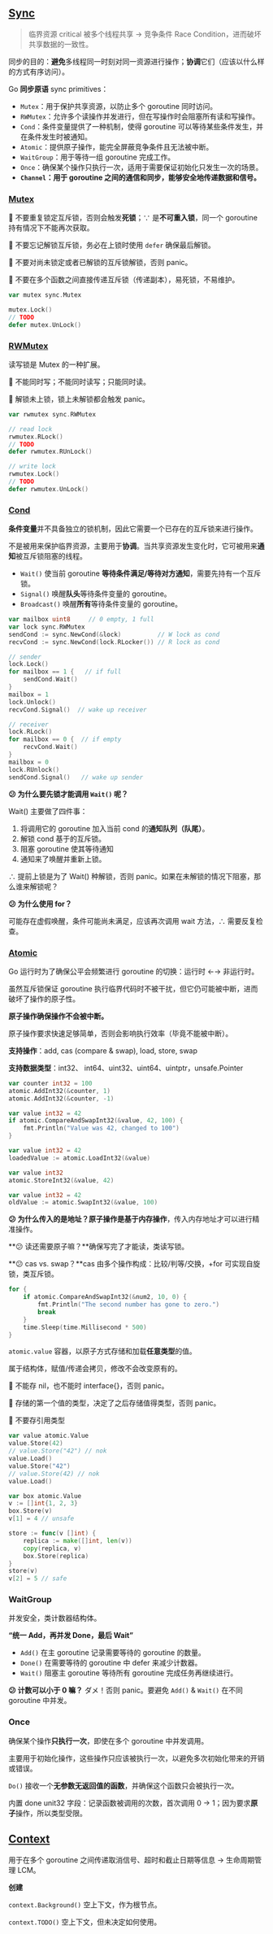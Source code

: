 ## [Sync](https://pkg.go.dev/sync)

> 临界资源 critical 被多个线程共享 → 竞争条件 Race Condition，进而破坏共享数据的一致性。

同步的目的：**避免**多线程同一时刻对同一资源进行操作；**协调**它们（应该以什么样的方式有序访问）。

Go **同步原语** sync primitives：

- `Mutex`：用于保护共享资源，以防止多个 goroutine 同时访问。
- `RWMutex`：允许多个读操作并发进行，但在写操作时会阻塞所有读和写操作。
- `Cond`：条件变量提供了一种机制，使得 goroutine 可以等待某些条件发生，并在条件发生时被通知。
- `Atomic`：提供原子操作，能完全屏蔽竞争条件且无法被中断。
- `WaitGroup`：用于等待一组 goroutine 完成工作。
- `Once`：确保某个操作只执行一次，适用于需要保证初始化只发生一次的场景。
- **`Channel`：用于 goroutine 之间的通信和同步，能够安全地传递数据和信号。**

### [Mutex](https://pkg.go.dev/sync#Mutex)

:construction_worker: 不要重复锁定互斥锁，否则会触发**死锁**；∵ 是**不可重入锁**，同一个 goroutine 持有情况下不能再次获取。

:construction_worker: 不要忘记解锁互斥锁，务必在上锁时使用 `defer` 确保最后解锁。

:construction_worker: 不要对尚未锁定或者已解锁的互斥锁解锁，否则 panic。

:construction_worker: 不要在多个函数之间直接传递互斥锁（传递副本），易死锁，不易维护。

```go
var mutex sync.Mutex

mutex.Lock()
// TODO
defer mutex.UnLock()
```

### [RWMutex](https://pkg.go.dev/sync#RWMutex)

读写锁是 Mutex 的一种扩展。

:construction_worker: 不能同时写；不能同时读写；只能同时读。

:construction_worker: 解锁未上锁，锁上未解锁都会触发 panic。

```go
var rwmutex sync.RWMutex

// read lock
rwmutex.RLock()
// TODO
defer rwmutex.RUnLock()

// write lock
rwmutex.Lock()
// TODO
defer rwmutex.UnLock()
```

### [Cond](https://pkg.go.dev/sync#Cond)

**条件变量**并不具备独立的锁机制，因此它需要一个已存在的互斥锁来进行操作。

不是被用来保护临界资源，主要用于**协调**。当共享资源发生变化时，它可被用来**通知**被互斥锁阻塞的线程。

- `Wait()` 使当前 goroutine **等待条件满足/等待对方通知**，需要先持有一个互斥锁。
- `Signal()` 唤醒**队头**等待条件变量的 goroutine。
- `Broadcast()` 唤醒**所有**等待条件变量的 goroutine。

```go
var mailbox uint8     // 0 empty, 1 full
var lock sync.RWMutex
sendCond := sync.NewCond(&lock)          // W lock as cond
recvCond := sync.NewCond(lock.RLocker()) // R lock as cond 
```

```go
// sender
lock.Lock()
for mailbox == 1 {   // if full
    sendCond.Wait()
}
mailbox = 1
lock.Unlock()
recvCond.Signal()  // wake up receiver
```

```go
// receiver
lock.RLock()
for mailbox == 0 {  // if empty
    recvCond.Wait()
}
mailbox = 0
lock.RUnlock()
sendCond.Signal()   // wake up sender
```

**:confused: 为什么要先锁才能调用 `Wait()` 呢？**

Wait() 主要做了四件事：

1. 将调用它的 goroutine 加入当前 cond 的**通知队列（队尾）**。
2. 解锁 cond 基于的互斥锁。
3. 阻塞 goroutine 使其等待通知
4. 通知来了唤醒并重新上锁。

∴ 提前上锁是为了 Wait() 种解锁，否则 panic。如果在未解锁的情况下阻塞，那么谁来解锁呢？

**:confused: 为什么使用 for？**

可能存在虚假唤醒，条件可能尚未满足，应该再次调用 wait 方法，∴ 需要反复检查。

### [Atomic](https://pkg.go.dev/sync/atomic)

Go 运行时为了确保公平会频繁进行 goroutine 的切换：运行时 ←→ 非运行时。

虽然互斥锁保证 goroutine 执行临界代码时不被干扰，但它仍可能被中断，进而破坏了操作的原子性。

**原子操作确保操作不会被中断。**

原子操作要求快速足够简单，否则会影响执行效率（毕竟不能被中断）。

**支持操作**：add, cas (compare & swap), load, store, swap

**支持数据类型**：int32、 int64、uint32、uint64、uintptr，unsafe.Pointer

```go
var counter int32 = 100
atomic.AddInt32(&counter, 1)
atomic.AddInt32(&counter, -1)

var value int32 = 42
if atomic.CompareAndSwapInt32(&value, 42, 100) {
    fmt.Println("Value was 42, changed to 100")
}

var value int32 = 42
loadedValue := atomic.LoadInt32(&value)

var value int32
atomic.StoreInt32(&value, 42)

var value int32 = 42
oldValue := atomic.SwapInt32(&value, 100)
```

**:confused: 为什么传入的是地址？**原子操作是**基于内存操作**，传入内存地址才可以进行精准操作。

**:confused: 读还需要原子嘛？**确保写完了才能读，类读写锁。

**:confused: cas vs. swap？**cas 由多个操作构成：比较/判等/交换，+for 可实现自旋锁，类互斥锁。

```go
for {
    if atomic.CompareAndSwapInt32(&num2, 10, 0) {
        fmt.Println("The second number has gone to zero.")
        break
    }
    time.Sleep(time.Millisecond * 500)
}
```

`atomic.value` 容器，以原子方式存储和加载**任意类型**的值。

属于结构体，赋值/传递会拷贝，修改不会改变原有的。

:construction_worker: ​不能存 nil，也不能时 interface{}，否则 panic。

:construction_worker: 存储的第一个值的类型，决定了之后存储值得类型，否则 panic。​

:construction_worker: 不要存引用类型​

```go
var value atomic.Value
value.Store(42)
// value.Store("42") // nok
value.Load()
value.Store("42")
// value.Store(42) // nok
value.Load()
```

```go
var box atomic.Value
v := []int{1, 2, 3}
box.Store(v)
v[1] = 4 // unsafe

store := func(v []int) {
    replica := make([]int, len(v))
    copy(replica, v)
    box.Store(replica) 
}
store(v)
v[2] = 5 // safe
```

### WaitGroup

并发安全，类计数器结构体。

**“统一 Add，再并发 Done，最后 Wait”**

- `Add()` 在主 goroutine 记录需要等待的 goroutine 的数量。
- `Done()` 在需要等待的 goroutine 中 defer 来减少计数器。
- `Wait()` 阻塞主 goroutine 等待所有 goroutine 完成任务再继续进行。

**:confused: 计数可以小于 0 嘛？** ダメ！否则 panic。要避免 `Add()` & `Wait()` 在不同 goroutine 中并发。

### Once

确保某个操作**只执行一次**，即使在多个 goroutine 中并发调用。

主要用于初始化操作，这些操作只应该被执行一次，以避免多次初始化带来的开销或错误。

`Do()` 接收一个**无参数无返回值的函数**，并确保这个函数只会被执行一次。

内置 done unit32 字段：记录函数被调用的次数，首次调用 0 → 1；因为要求**原子**操作，所以类型受限。

## [Context](https://pkg.go.dev/context)

用于在多个 goroutine 之间传递取消信号、超时和截止日期等信息 → 生命周期管理 LCM。

**创建**

`context.Background()` 空上下文，作为根节点。

`context.TODO()` 空上下文，但未决定如何使用。

```go

```
